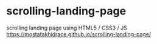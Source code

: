 # scrolling-landing-page
scrolling landing page using HTML5 / CSS3 / JS 
https://mostafakhidrace.github.io/scrolling-landing-page/
